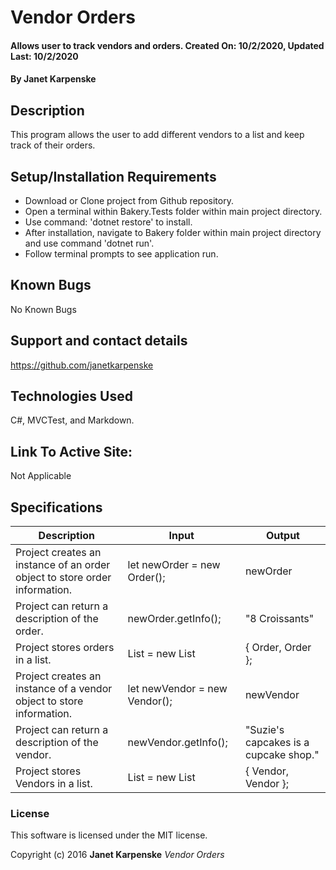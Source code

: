 # Vendor Orders

#### Allows user to track vendors and orders. Created On: 10/2/2020, Updated Last: 10/2/2020

#### By Janet Karpenske

## Description

This program allows the user to add different vendors to a list and keep track of their orders.

## Setup/Installation Requirements

* Download or Clone project from Github repository.
* Open a terminal within Bakery.Tests folder within main project directory.
* Use command: 'dotnet restore' to install.
* After installation, navigate to Bakery folder within main project directory and use command 'dotnet run'. 
* Follow terminal prompts to see application run.

## Known Bugs

No Known Bugs

## Support and contact details

https://github.com/janetkarpenske

## Technologies Used

C#, MVCTest, and Markdown.

## Link To Active Site:
Not Applicable

## Specifications
| Description | Input | Output |
|-------------|---------------|--------|
| Project creates an instance of an order object to store order information. | let newOrder = new Order(); | newOrder |
| Project can return a description of the order. | newOrder.getInfo(); | "8 Croissants" |
| Project stores orders in a list. | List<Order> = new List<Order> | { Order, Order }; |
| Project creates an instance of a vendor object to store information. | let newVendor = new Vendor(); | newVendor |
| Project can return a description of the vendor. | newVendor.getInfo(); | "Suzie's capcakes is a cupcake shop." |
| Project stores Vendors in a list. | List<Vendor> = new List<Vendor> | { Vendor, Vendor }; |

### License

This software is licensed under the MIT license.

Copyright (c) 2016 **Janet Karpenske** _Vendor Orders_